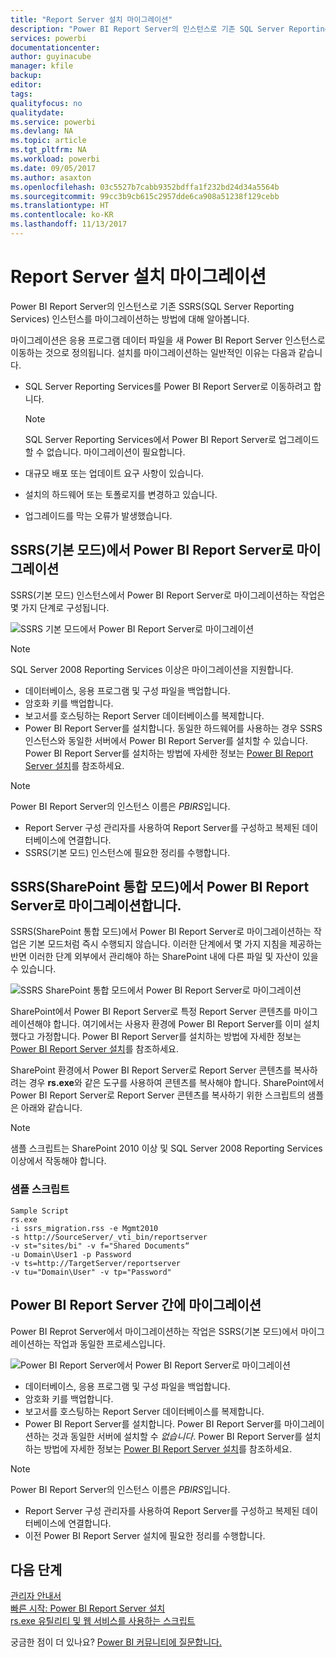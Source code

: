 ```yaml
---
title: "Report Server 설치 마이그레이션"
description: "Power BI Report Server의 인스턴스로 기존 SQL Server Reporting Services 인스턴스를 마이그레이션하는 방법에 대해 알아봅니다."
services: powerbi
documentationcenter: 
author: guyinacube
manager: kfile
backup: 
editor: 
tags: 
qualityfocus: no
qualitydate: 
ms.service: powerbi
ms.devlang: NA
ms.topic: article
ms.tgt_pltfrm: NA
ms.workload: powerbi
ms.date: 09/05/2017
ms.author: asaxton
ms.openlocfilehash: 03c5527b7cabb9352bdffa1f232bd24d34a5564b
ms.sourcegitcommit: 99cc3b9cb615c2957dde6ca908a51238f129cebb
ms.translationtype: HT
ms.contentlocale: ko-KR
ms.lasthandoff: 11/13/2017
---
```

# <a name="migrate-a-report-server-installation"></a>Report Server 설치 마이그레이션
Power BI Report Server의 인스턴스로 기존 SSRS(SQL Server Reporting Services) 인스턴스를 마이그레이션하는 방법에 대해 알아봅니다.

마이그레이션은 응용 프로그램 데이터 파일을 새 Power BI Report Server 인스턴스로 이동하는 것으로 정의됩니다. 설치를 마이그레이션하는 일반적인 이유는 다음과 같습니다.

* SQL Server Reporting Services를 Power BI Report Server로 이동하려고 합니다.
  
  > [!NOTE]
  > SQL Server Reporting Services에서 Power BI Report Server로 업그레이드할 수 없습니다. 마이그레이션이 필요합니다.
  > 
  > 
* 대규모 배포 또는 업데이트 요구 사항이 있습니다.
* 설치의 하드웨어 또는 토폴로지를 변경하고 있습니다.
* 업그레이드를 막는 오류가 발생했습니다.

## <a name="migrating-to-power-bi-report-server-from-ssrs-native-mode"></a>SSRS(기본 모드)에서 Power BI Report Server로 마이그레이션
SSRS(기본 모드) 인스턴스에서 Power BI Report Server로 마이그레이션하는 작업은 몇 가지 단계로 구성됩니다.

![](media/migrate-report-server/migrate-from-ssrs-native.png "SSRS 기본 모드에서 Power BI Report Server로 마이그레이션")

> [!NOTE]
> SQL Server 2008 Reporting Services 이상은 마이그레이션을 지원합니다.
> 
> 

* 데이터베이스, 응용 프로그램 및 구성 파일을 백업합니다.
* 암호화 키를 백업합니다.
* 보고서를 호스팅하는 Report Server 데이터베이스를 복제합니다.
* Power BI Report Server를 설치합니다. 동일한 하드웨어를 사용하는 경우 SSRS 인스턴스와 동일한 서버에서 Power BI Report Server를 설치할 수 있습니다. Power BI Report Server를 설치하는 방법에 자세한 정보는 [Power BI Report Server 설치](install-report-server.md)를 참조하세요.

> [!NOTE]
> Power BI Report Server의 인스턴스 이름은 *PBIRS*입니다.
> 
> 

* Report Server 구성 관리자를 사용하여 Report Server를 구성하고 복제된 데이터베이스에 연결합니다.
* SSRS(기본 모드) 인스턴스에 필요한 정리를 수행합니다.

## <a name="migration-to-power-bi-report-server-from-ssrs-sharepoint-integrated-mode"></a>SSRS(SharePoint 통합 모드)에서 Power BI Report Server로 마이그레이션합니다.
SSRS(SharePoint 통합 모드)에서 Power BI Report Server로 마이그레이션하는 작업은 기본 모드처럼 즉시 수행되지 않습니다. 이러한 단계에서 몇 가지 지침을 제공하는 반면 이러한 단계 외부에서 관리해야 하는 SharePoint 내에 다른 파일 및 자산이 있을 수 있습니다.

![](media/migrate-report-server/migrate-from-ssrs-sharepoint.png "SSRS SharePoint 통합 모드에서 Power BI Report Server로 마이그레이션")

SharePoint에서 Power BI Report Server로 특정 Report Server 콘텐츠를 마이그레이션해야 합니다. 여기에서는 사용자 환경에 Power BI Report Server를 이미 설치했다고 가정합니다. Power BI Report Server를 설치하는 방법에 자세한 정보는 [Power BI Report Server 설치](install-report-server.md)를 참조하세요.

SharePoint 환경에서 Power BI Report Server로 Report Server 콘텐츠를 복사하려는 경우 **rs.exe**와 같은 도구를 사용하여 콘텐츠를 복사해야 합니다. SharePoint에서 Power BI Report Server로 Report Server 콘텐츠를 복사하기 위한 스크립트의 샘플은 아래와 같습니다.

> [!NOTE]
> 샘플 스크립트는 SharePoint 2010 이상 및 SQL Server 2008 Reporting Services 이상에서 작동해야 합니다.
> 
> 

### <a name="sample-script"></a>샘플 스크립트
```
Sample Script
rs.exe
-i ssrs_migration.rss -e Mgmt2010
-s http://SourceServer/_vti_bin/reportserver
-v st="sites/bi" -v f="Shared Documents“
-u Domain\User1 -p Password
-v ts=http://TargetServer/reportserver
-v tu="Domain\User" -v tp="Password"
```

## <a name="migrateing-from-one-power-bi-report-server-to-another"></a>Power BI Report Server 간에 마이그레이션
Power BI Reprot Server에서 마이그레이션하는 작업은 SSRS(기본 모드)에서 마이그레이션하는 작업과 동일한 프로세스입니다.

![](media/migrate-report-server/migrate-from-pbirs.png "Power BI Report Server에서 Power BI Report Server로 마이그레이션")

* 데이터베이스, 응용 프로그램 및 구성 파일을 백업합니다.
* 암호화 키를 백업합니다.
* 보고서를 호스팅하는 Report Server 데이터베이스를 복제합니다.
* Power BI Report Server를 설치합니다. Power BI Report Server를 마이그레이션하는 것과 동일한 서버에 설치할 수 *없습니다*. Power BI Report Server를 설치하는 방법에 자세한 정보는 [Power BI Report Server 설치](install-report-server.md)를 참조하세요.

> [!NOTE]
> Power BI Report Server의 인스턴스 이름은 *PBIRS*입니다.
> 
> 

* Report Server 구성 관리자를 사용하여 Report Server를 구성하고 복제된 데이터베이스에 연결합니다.
* 이전 Power BI Report Server 설치에 필요한 정리를 수행합니다.

## <a name="next-steps"></a>다음 단계
[관리자 안내서](admin-handbook-overview.md)  
[빠른 시작: Power BI Report Server 설치](quickstart-install-report-server.md)  
[rs.exe 유틸리티 및 웹 서비스를 사용하는 스크립트](https://docs.microsoft.com/sql/reporting-services/tools/script-with-the-rs-exe-utility-and-the-web-service)

궁금한 점이 더 있나요? [Power BI 커뮤니티에 질문합니다.](https://community.powerbi.com/)

